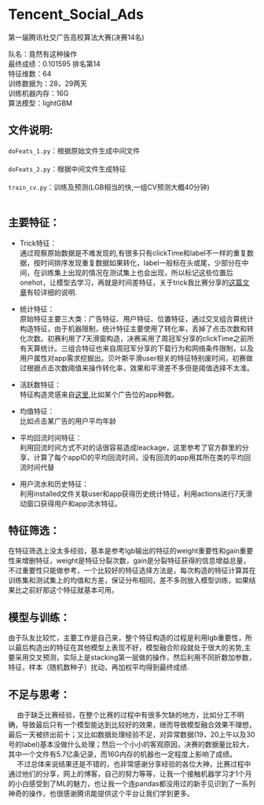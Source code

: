 # Tencent_Social_Ads
第一届腾讯社交广告高校算法大赛(决赛14名)

队名：竟然有这种操作 <br>
最终成绩：0.101595 排名第14<br>
特征维数：64<br>
训练数据为：28，29两天<br>
训练机器内存：16G<br>
算法模型：lightGBM<br>

文件说明:
---
`doFeats_1.py`：根据原始文件生成中间文件<br><br>
`doFeats_2.py`：根据中间文件生成特征<br><br>
`train_cv.py`：训练及预测(LGB相当的快,一组CV预测大概40分钟)<br><br>

主要特征：
---
* Trick特征：<br>
通过观察原始数据是不难发现的,有很多只有clickTime和label不一样的重复数据，按时间排序发现重复数据如果转化，label一般标在头或尾，少部分在中间，在训练集上出现的情况在测试集上也会出现，所以标记这些位置后onehot，让模型去学习，再就是时间差特征，关于trick我比赛分享的[这篇文章](https://www.qcloud.com/community/article/401437)有较详细的说明.

* 统计特征：<br>
原始特征主要三大类：广告特征、用户特征、位置特征，通过交叉组合算统计构造特征，由于机器限制，统计特征主要使用了转化率，丢掉了点击次数和转化次数。初赛利用了7天滑窗构造，决赛采用了周冠军分享的clickTime之前所有天算统计。三组合特征也来自周冠军分享的下载行为和网络条件限制，以及用户属性对app需求挖掘出。贝叶斯平滑user相关的特征特别废时间，初赛做过根据点击次数阈值来操作转化率，效果和平滑差不多但是阈值选择不太准。

* 活跃数特征：<br>
特征构造灵感来自[这里](https://github.com/plantsgo/Rental-Listing-Inquiries/blob/master/xgb.py),比如某个广告位的app种数。

* 均值特征：<br>
比如点击某广告的用户平均年龄

* 平均回流时间特征：<br>
利用回流时间方式不对的话很容易造成leackage，这里参考了官方群里的分享，计算了每个appID的平均回流时间，没有回流的app用其所在类的平均回流时间代替

* 用户流水和历史特征：<br>
利用installed文件关联user和app获得历史统计特征，利用actions进行7天滑动窗口获得用户和app流水特征。

特征筛选：
---
在特征筛选上没太多经验，基本是参考lgb输出的特征的weight重要性和gain重要性来增删特征，weight是特征分裂次数，gain是分裂特征获得的信息增益总量，不过重要性只能做参考，一个比较好的特征选择方法是，每次构造的特征计算其在训练集和测试集上的均值和方差，保证分布相同，差不多则放入模型训练，如果结果比之前好那这个特征就基本可用。

模型与训练：
---
由于队友比较忙，主要工作是自己来，整个特征构造的过程是利用lgb重要性，所以最后构造出的特征在其他模型上表现不好，模型融合阶段就处于很大的劣势,主要采用交叉预测，实际上是stacking第一层做的操作，然后利用不同折数加参数，特征，样本（随机数种子）扰动，再加权平均得到最终成绩.

不足与思考：
---
&emsp; 由于缺乏比赛经验，在整个比赛的过程中有很多欠缺的地方，比如分工不明确，导致最后只有一个模型能达到比较好的效果，继而导致模型融合效果不理想，最后一天被挤出前十；又比如数据处理经验不足，对异常数据(19，20上午以及30号的label)基本没做什么处理；然后一个小小的客观原因，决赛的数据量比较大，其中一个文件有5.7亿条记录，而16G内存的机器也一定程度上影响了成绩。<br>
&emsp; 不过总体来说结果还是不错的，也非常感谢分享经验的各位大神，比赛过程中通过他们的分享，网上的博客，自己的努力等等，让我一个接触机器学习才1个月的小白感受到了ML的魅力，也让我一个连pandas都没用过的新手见识到了一系列神奇的操作，也很感谢腾讯能提供这个平台让我们学到更多。

